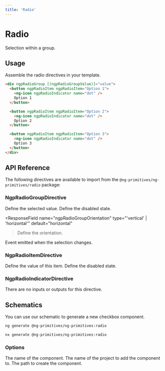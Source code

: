 ```yaml
---
title: 'Radio'
---
```


# Radio

Selection within a group.

<docs-example name="radio"></docs-example>

## Usage

Assemble the radio directives in your template.

```html
<div ngpRadioGroup [(ngpRadioGroupValue)]="value">
  <button ngpRadioItem ngpRadioItem="Option 1">
    <ng-icon ngpRadioIndicator name="dot" />
    Option 1
  </button>

  <button ngpRadioItem ngpRadioItem="Option 2">
    <ng-icon ngpRadioIndicator name="dot" />
    Option 2
  </button>

  <button ngpRadioItem ngpRadioItem="Option 3">
    <ng-icon ngpRadioIndicator name="dot" />
    Option 3
  </button>
</div>
```

## API Reference

The following directives are available to import from the `@ng-primitives/ng-primitives/radio` package:

### NgpRadioGroupDirective

<ResponseField name="ngpRadioGroupValue" type="string | undefined">
  Define the selected value.
</ResponseField>

<ResponseField name="ngpRadioGroupDisabled" type="boolean" default="false">
  Define the disabled state.
</ResponseField>

<ResponseField
name="ngpRadioGroupOrientation"
type="'vertical' | 'horizontal'"
default="horizontal"

> Define the orientation.
> </ResponseField>

<ResponseField name="ngpRadioGroupValueChange" type="boolean">
  Event emitted when the selection changes.
</ResponseField>

### NgpRadioItemDirective

<ResponseField name="ngpRadioItemValue" type="string" required="true">
  Define the value of this item.
</ResponseField>

<ResponseField name="ngpRadioItemDisabled" type="boolean" default="false">
  Define the disabled state.
</ResponseField>

### NgpRadioIndicatorDirective

There are no inputs or outputs for this directive.

## Schematics

You can use our schematic to generate a new checkbox component.

<CodeGroup>

```bash Angular CLI
ng generate @ng-primitives/ng-primitives:radio
```

```bash Nx
nx generate @ng-primitives/ng-primitives:radio
```

</CodeGroup>

### Options

<ResponseField name="name" type="string">
  The name of the component.
</ResponseField>

<ResponseField name="project" type="string">
  The name of the project to add the component to.
</ResponseField>

<ResponseField name="path" type="string">
  The path to create the component.
</ResponseField>
